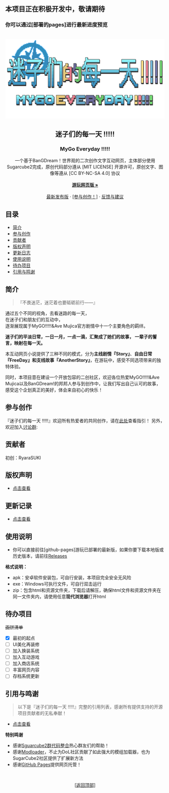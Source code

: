 ## 本项目正在积极开发中，敬请期待
### 你可以通过[部署的pages]进行最新进度预览

<div id="top"></div>

<br />
<div align="center">
  <a href="https://github.com/RyaraSUKI/MyGoEveryday">
    <img src="img/mygoe_logo.png" alt="Logo" width="auto" height="auto">
  </a>

  <h2 align="center">迷子们的每一天 !!!!!</h2>
  <h3 align="center">MyGo Everyday !!!!!</h3>
  <p align="center">  
一个基于BanGDream！世界观的二次创作文字互动网页，主体部分使用Sugarcube2完成，原创代码部分遵从 [MIT LICENSE] 开源许可，原创文字、图像等遵从 [CC BY-NC-SA 4.0] 协议
    <br />
    <br />
    <a href="https://github.com/RyaraSUKI/MyGoEveryday"><strong>游玩网页版 »</strong></a>
    <br />
    <br />
    <a href="https://github.com/RyaraSUKI/MyGoEveryday/releases/latest">最新发布版</a>
    ·
    <a href="https://github.com/RyaraSUKI/MyGoEveryday/blob/master/docs/COWORK.md">[参与创作！]</a>
    ·
    <a href="https://github.com/RyaraSUKI/MyGoEveryday/issues">反馈与建议</a>
  </p>
</div>
 
## 目录

- [简介](#简介)
- [参与创作](#参与创作)
- [贡献者](#贡献者)
- [版权声明](#版权声明)
- [更新日志](#更新日志)
- [使用说明](#使用说明)
- [待办项目](#待办项目)
- [引用与鸣谢](#引用与鸣谢)

## 简介

> 『不畏迷茫，迷茫着也要砥砺前行——』

通过五个不同的视角，去看迷路的每一天，<br>
在迷子们和朋友们的互动中，<br>
逐渐展现属于MyGO!!!!!&Ave Mujica官方剧情中十一个主要角色的羁绊。

**迷子们的平淡日常，一日一月，一点一滴，汇聚成了她们的故事，
一辈子的誓言，映射在每一天。**

本互动网页小说提供了三种不同的模式，分为**主线剧情『Story』**、**自由日常『FreeDay』**和**支线故事『AnotherStory』**，在游玩中，感受不同选项带来的独特体验。

同时，本项目意在建设一个开放包容的二创社区，欢迎各位热爱MyGO!!!!!&Ave Mujica以及BanGDream!的邦邦人参与到创作中，让我们写出自己认可的故事，感受这个企划真正的美好，体会来自初心的快乐！

## 参与创作

『迷子们的每一天 !!!!!』欢迎所有热爱者的共同创作，请在[此处](https://github.com/RyaraSUKI/MyGoEveryday/blob/master/docs/COWORK.md)查看指引！
另外，欢迎加入[讨论群]():

## 贡献者

初创：RyaraSUKI

## 版权声明

- [点击查看](https://github.com/RyaraSUKI/MyGoEveryday/blob/master/LICENSE.md)

## 更新记录

- [点击查看](https://github.com/RyaraSUKI/MyGoEveryday/blob/master/docs/UPDATE.md)

## 使用说明

- 你可以直接前往[github-pages]游玩已部署的最新版，如果你要下载本地版或历史版本，请前往[Releases](https://github.com/RyaraSUKI/MyGoEveryday/releases)

**格式说明：**
- apk：安卓软件安装包，可自行安装，本项目完全安全无风险
- exe：Windows可执行文件，可自行双击运行
- zip：包含html和资源文件夹，下载后请解压，确保html文件和资源文件夹在同一文件夹内，请使用任意**现代浏览器**打开html

## 待办项目
~~画饼清单~~
- [X] 最初的起点
- [ ] UI美化再装修
- [ ] 加入换装系统
- [ ] 加入互动游戏
- [ ] 加入商店系统
- [ ] 丰富网页内容
- [ ] 存档系统更新

## 引用与鸣谢

> 以下是『迷子们的每一天 !!!!!』完整的引用列表，感谢所有提供支持的开源项目贡献者的无私奉献！

- [点击查看](https://github.com/RyaraSUKI/MyGoEveryday/blob/master/docs/USEDLIBS.md)

**特别鸣谢**

- 感谢[Sguarcube2群代码整合](https://www.yuque.com/u45355763/twine)热心群友们的帮助！
- 感谢[Modloader](https://github.com/Lyoko-Jeremie/sugarcube-2-ModLoader)，不止为DoL社区贡献了如此强大的模组加载器，也为SugarCube2社区提供了扩展新方法
- 感谢[GitHub Pages](https://pages.github.com)提供网页托管！

<br>
<p align="center">[<a href="#top">返回顶部</a>]</p>
